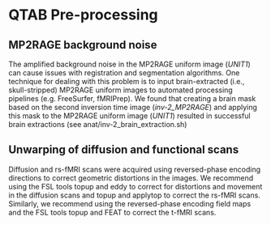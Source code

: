 # QTAB Pre-processing
## MP2RAGE background noise
The amplified background noise in the MP2RAGE uniform image (*UNIT1*) can cause issues with registration and segmentation algorithms. One technique for dealing with this problem is to input brain-extracted (i.e., skull-stripped) MP2RAGE uniform images to automated processing pipelines (e.g. FreeSurfer, fMRIPrep). We found that creating a brain mask based on the second inversion time image (*inv-2_MP2RAGE*) and applying this mask to the MP2RAGE uniform image (*UNIT1*) resulted in successful brain extractions (see anat/inv-2_brain_extraction.sh)

## Unwarping of diffusion and functional scans
Diffusion and rs-fMRI scans were acquired using reversed-phase encoding directions to correct geometric distortions in the images. We recommend using the FSL tools topup and eddy to correct for distortions and movement in the diffusion scans and topup and applytop to correct the rs-fMRI scans. Similarly, we recommend using the reversed-phase encoding field maps and the FSL tools topup and FEAT to correct the t-fMRI scans.
